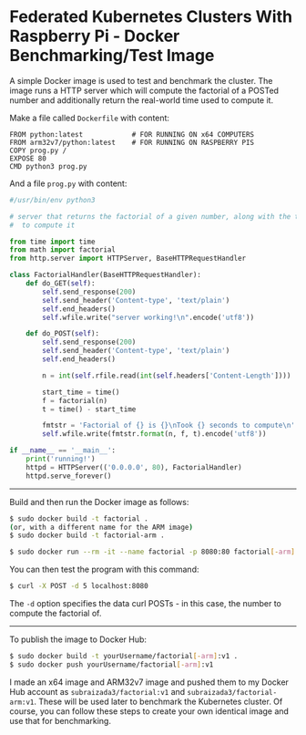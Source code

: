 # Federated Kubernetes Clusters With Raspberry Pi - Docker Benchmarking/Test Image

A simple Docker image is used to test and benchmark the cluster. The image runs
a HTTP server which will compute the factorial of a POSTed number and
additionally return the real-world time used to compute it.

Make a file called `Dockerfile` with content:

```
FROM python:latest            # FOR RUNNING ON x64 COMPUTERS
FROM arm32v7/python:latest    # FOR RUNNING ON RASPBERRY PIS
COPY prog.py /
EXPOSE 80
CMD python3 prog.py
```

And a file `prog.py` with content:

```python
#/usr/bin/env python3

# server that returns the factorial of a given number, along with the time taken
#  to compute it

from time import time
from math import factorial
from http.server import HTTPServer, BaseHTTPRequestHandler

class FactorialHandler(BaseHTTPRequestHandler):
	def do_GET(self):
		self.send_response(200)
		self.send_header('Content-type', 'text/plain')
		self.end_headers()
		self.wfile.write("server working!\n".encode('utf8'))

	def do_POST(self):
		self.send_response(200)
		self.send_header('Content-type', 'text/plain')
		self.end_headers()

		n = int(self.rfile.read(int(self.headers['Content-Length'])))

		start_time = time()
		f = factorial(n)
		t = time() - start_time

		fmtstr = 'Factorial of {} is {}\nTook {} seconds to compute\n'
		self.wfile.write(fmtstr.format(n, f, t).encode('utf8'))

if __name__ == '__main__':
	print('running!')
	httpd = HTTPServer(('0.0.0.0', 80), FactorialHandler)
	httpd.serve_forever()
```

---

Build and then run the Docker image as follows:

```bash
$ sudo docker build -t factorial .
(or, with a different name for the ARM image)
$ sudo docker build -t factorial-arm .

$ sudo docker run --rm -it --name factorial -p 8080:80 factorial[-arm]
```

You can then test the program with this command:

```bash
$ curl -X POST -d 5 localhost:8080
```

The `-d` option specifies the data curl POSTs - in this case, the number to
compute the factorial of.

---

To publish the image to Docker Hub:

```bash
$ sudo docker build -t yourUsername/factorial[-arm]:v1 .
$ sudo docker push yourUsername/factorial[-arm]:v1
```

I made an x64 image and ARM32v7 image and pushed them to my Docker Hub account
as `subraizada3/factorial:v1` and `subraizada3/factorial-arm:v1`. These will be
used later to benchmark the Kubernetes cluster. Of course, you can follow these
steps to create your own identical image and use that for benchmarking.
